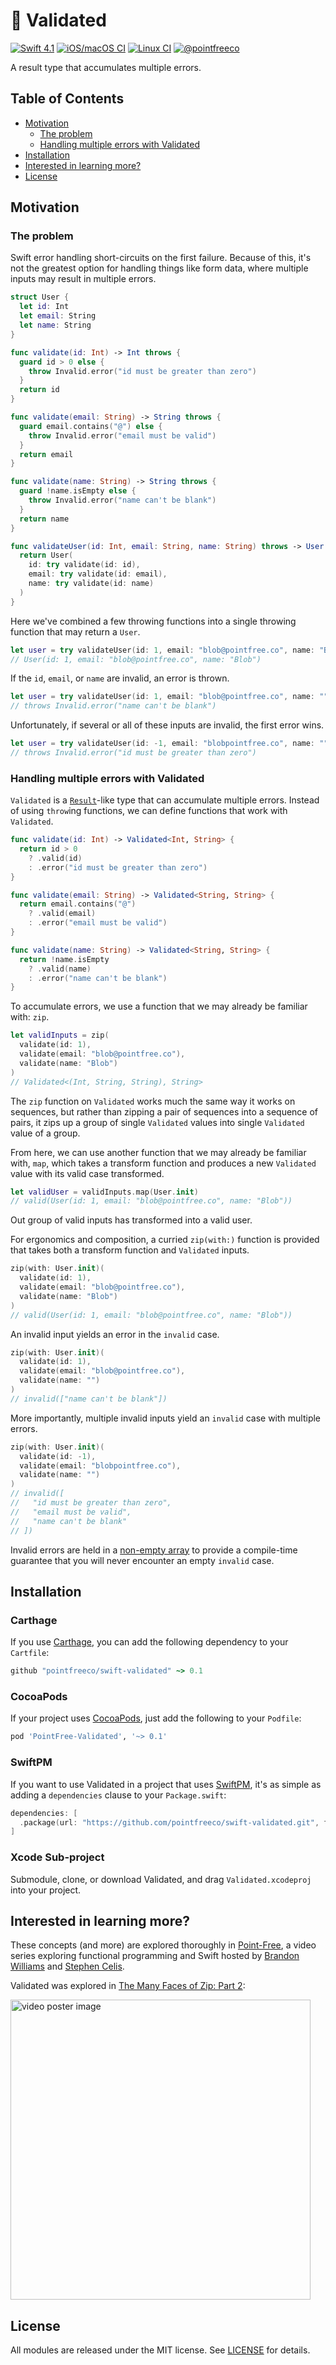 # 🛂 Validated

[![Swift 4.1](https://img.shields.io/badge/swift-4.1-ED523F.svg?style=flat)](https://swift.org/download/)
[![iOS/macOS CI](https://img.shields.io/circleci/project/github/pointfreeco/swift-validated/master.svg?label=ios/macos)](https://circleci.com/gh/pointfreeco/swift-validated)
[![Linux CI](https://img.shields.io/travis/pointfreeco/swift-validated/master.svg?label=linux)](https://travis-ci.org/pointfreeco/swift-validated)
[![@pointfreeco](https://img.shields.io/badge/contact-@pointfreeco-5AA9E7.svg?style=flat)](https://twitter.com/pointfreeco)

A result type that accumulates multiple errors.

## Table of Contents

  - [Motivation](#motivation)
      - [The problem](#the-problem)
      - [Handling multiple errors with Validated](#handling-multiple-errors-with-validated)
  - [Installation](#installation)
  - [Interested in learning more?](#interested-in-learning-more)
  - [License](#license)

## Motivation

### The problem

Swift error handling short-circuits on the first failure. Because of this, it's not the greatest option for handling things like form data, where multiple inputs may result in multiple errors.

``` swift
struct User {
  let id: Int
  let email: String
  let name: String
}

func validate(id: Int) -> Int throws {
  guard id > 0 else {
    throw Invalid.error("id must be greater than zero")
  }
  return id
}

func validate(email: String) -> String throws {
  guard email.contains("@") else {
    throw Invalid.error("email must be valid")
  }
  return email
}

func validate(name: String) -> String throws {
  guard !name.isEmpty else {
    throw Invalid.error("name can't be blank")
  }
  return name
}

func validateUser(id: Int, email: String, name: String) throws -> User {
  return User(
    id: try validate(id: id),
    email: try validate(id: email),
    name: try validate(id: name)
  )
}
```

Here we've combined a few throwing functions into a single throwing function that may return a `User`.

``` swift
let user = try validateUser(id: 1, email: "blob@pointfree.co", name: "Blob")
// User(id: 1, email: "blob@pointfree.co", name: "Blob")
```

If the `id`, `email`, or `name` are invalid, an error is thrown.

``` swift
let user = try validateUser(id: 1, email: "blob@pointfree.co", name: "")
// throws Invalid.error("name can't be blank")
```

Unfortunately, if several or all of these inputs are invalid, the first error wins.

``` swift
let user = try validateUser(id: -1, email: "blobpointfree.co", name: "")
// throws Invalid.error("id must be greater than zero")
```

### Handling multiple errors with Validated

`Validated` is a [`Result`](https://github.com/antitypical/Result)-like type that can accumulate multiple errors. Instead of using `throw`ing functions, we can define functions that work with `Validated`.

``` swift
func validate(id: Int) -> Validated<Int, String> {
  return id > 0
    ? .valid(id)
    : .error("id must be greater than zero")
}

func validate(email: String) -> Validated<String, String> {
  return email.contains("@")
    ? .valid(email)
    : .error("email must be valid")
}

func validate(name: String) -> Validated<String, String> {
  return !name.isEmpty
    ? .valid(name)
    : .error("name can't be blank")
}
```

To accumulate errors, we use a function that we may already be familiar with: `zip`. 

``` swift
let validInputs = zip(
  validate(id: 1),
  validate(email: "blob@pointfree.co"),
  validate(name: "Blob")
)
// Validated<(Int, String, String), String>
```

The `zip` function on `Validated` works much the same way it works on sequences, but rather than zipping a pair of sequences into a sequence of pairs, it zips up a group of single `Validated` values into single `Validated` value of a group.

From here, we can use another function that we may already be familiar with, `map`, which takes a transform function and produces a new `Validated` value with its valid case transformed.

``` swift
let validUser = validInputs.map(User.init)
// valid(User(id: 1, email: "blob@pointfree.co", name: "Blob"))
```

Out group of valid inputs has transformed into a valid user.

For ergonomics and composition, a curried `zip(with:)` function is provided that takes both a transform function and `Validated` inputs.

``` swift
zip(with: User.init)(
  validate(id: 1),
  validate(email: "blob@pointfree.co"),
  validate(name: "Blob")
)
// valid(User(id: 1, email: "blob@pointfree.co", name: "Blob"))
```

An invalid input yields an error in the `invalid` case.

``` swift
zip(with: User.init)(
  validate(id: 1),
  validate(email: "blob@pointfree.co"),
  validate(name: "")
)
// invalid(["name can't be blank"])
```

More importantly, multiple invalid inputs yield an `invalid` case with multiple errors.

``` swift
zip(with: User.init)(
  validate(id: -1),
  validate(email: "blobpointfree.co"),
  validate(name: "")
)
// invalid([
//   "id must be greater than zero",
//   "email must be valid",
//   "name can't be blank"
// ])
```

Invalid errors are held in a [non-empty array](https://github.com/pointfreeco/swift-nonempty.git) to provide a compile-time guarantee that you will never encounter an empty `invalid` case.

## Installation

### Carthage

If you use [Carthage](https://github.com/Carthage/Carthage), you can add the following dependency to your `Cartfile`:

``` ruby
github "pointfreeco/swift-validated" ~> 0.1
```

### CocoaPods

If your project uses [CocoaPods](https://cocoapods.org), just add the following to your `Podfile`:

``` ruby
pod 'PointFree-Validated', '~> 0.1'
```

### SwiftPM

If you want to use Validated in a project that uses [SwiftPM](https://swift.org/package-manager/), it's as simple as adding a `dependencies` clause to your `Package.swift`:

``` swift
dependencies: [
  .package(url: "https://github.com/pointfreeco/swift-validated.git", from: "0.1.0")
]
```

### Xcode Sub-project

Submodule, clone, or download Validated, and drag `Validated.xcodeproj` into your project.

## Interested in learning more?

These concepts (and more) are explored thoroughly in [Point-Free](https://www.pointfree.co), a video series exploring functional programming and Swift hosted by [Brandon Williams](https://github.com/mbrandonw) and [Stephen Celis](https://github.com/stephencelis).

Validated was explored in [The Many Faces of Zip: Part 2](https://www.pointfree.co/episodes/ep24-the-many-faces-of-zip-part-2):

<a href="https://www.pointfree.co/episodes/ep24-the-many-faces-of-zip-part-2">
  <img alt="video poster image" src="https://d1hf1soyumxcgv.cloudfront.net/0024-zip-pt2/poster.jpg" width="480">
</a>

## License

All modules are released under the MIT license. See [LICENSE](LICENSE) for details.
